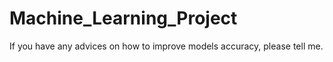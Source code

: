 # Machine_Learning_Project
If you have any advices on how to improve models accuracy, please tell me.
